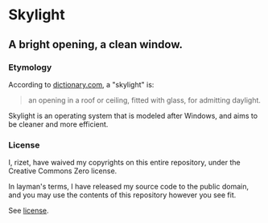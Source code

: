# Skylight
## A bright opening, a clean window.

### **Etymology**
According to [dictionary.com](https://www.dictionary.com/browse/skylight#), a "skylight" is:
> an opening in a roof or ceiling, fitted with glass, for admitting daylight.

Skylight is an operating system that is modeled after Windows, and aims to be cleaner and more efficient.

### **License**
I, rizet, have waived my copyrights on this entire repository, under the Creative Commons Zero license.

In layman's terms, I have released my source code to the public domain, and you may use the contents of this repository however you see fit.

See [license](LICENSE).